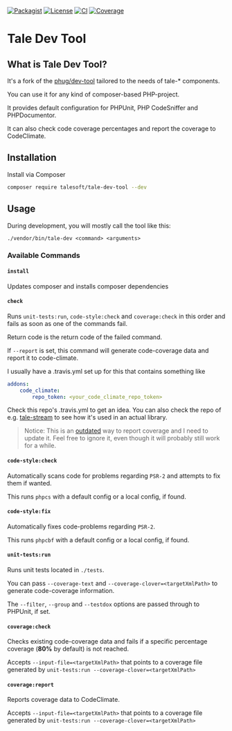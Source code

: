 
[![Packagist](https://img.shields.io/packagist/v/talesoft/tale-dev-tool.svg?style=for-the-badge)](https://packagist.org/packages/talesoft/tale-dev-tool)
[![License](https://img.shields.io/github/license/Talesoft/tale-dev-tool.svg?style=for-the-badge)](https://github.com/Talesoft/tale-dev-tool/blob/master/LICENSE.md)
[![CI](https://img.shields.io/travis/Talesoft/tale-inflector.svg?style=for-the-badge)](https://travis-ci.org/Talesoft/tale-dev-tool)
[![Coverage](https://img.shields.io/codeclimate/coverage/Talesoft/tale-dev-tool.svg?style=for-the-badge)](https://codeclimate.com/github/Talesoft/tale-dev-tool)

Tale Dev Tool
=============

What is Tale Dev Tool?
----------------------

It's a fork of the [phug/dev-tool](https://github.com/phug-php/dev-tool) tailored to the needs of tale-* components.

You can use it for any kind of composer-based PHP-project.

It provides default configuration for PHPUnit, PHP CodeSniffer and PHPDocumentor.

It can also check code coverage percentages and report the coverage to CodeClimate.

Installation
------------

Install via Composer

```bash
composer require talesoft/tale-dev-tool --dev
```

Usage
-----

During development, you will mostly call the tool like this:

    ./vendor/bin/tale-dev <command> <arguments>

### Available Commands

#### `install`

Updates composer and installs composer dependencies

#### `check`

Runs `unit-tests:run`, `code-style:check` and `coverage:check` in this order and fails as soon as one of the commands fail.

Return code is the return code of the failed command.

If `--report` is set, this command will generate code-coverage data and report it to code-climate.

I usually have a .travis.yml set up for this that contains something like

```yaml
addons:
    code_climate:
        repo_token: <your_code_climate_repo_token>
```

Check this repo's .travis.yml to get an idea. You can also check the repo of e.g. [tale-stream](https://github.com/Talesoft/tale-stream) to see how it's used in an actual library.

> Notice: This is an [outdated](https://github.com/codeclimate/php-test-reporter) way to report coverage and I need to update it. Feel free to ignore it, even though it will probably still work for a while.

#### `code-style:check`

Automatically scans code for problems regarding `PSR-2` and attempts to fix them if wanted.

This runs `phpcs` with a default config or a local config, if found.

#### `code-style:fix`

Automatically fixes code-problems regarding `PSR-2`.

This runs `phpcbf` with a default config or a local config, if found.

#### `unit-tests:run`

Runs unit tests located in `./tests`.

You can pass `--coverage-text` and `--coverage-clover=<targetXmlPath>` to generate code-coverage information.

The `--filter`, `--group` and `--testdox` options are passed through to PHPUnit, if set.

#### `coverage:check`

Checks existing code-coverage data and fails if a specific percentage coverage (**80%** by default) is not reached.

Accepts `--input-file=<targetXmlPath>` that points to a coverage file generated by `unit-tests:run --coverage-clover=<targetXmlPath>`

#### `coverage:report`

Reports coverage data to CodeClimate.

Accepts `--input-file=<targetXmlPath>` that points to a coverage file generated by `unit-tests:run --coverage-clover=<targetXmlPath>`
